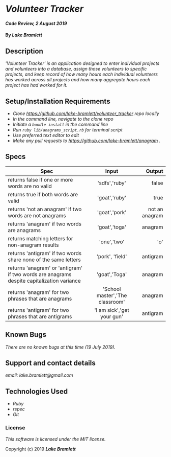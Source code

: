 # _Volunteer Tracker_

#### _Code Review, 2 August 2019_

#### By _**Lake Bramlett**_

## Description

_'Volunteer Tracker' is an application designed to enter individual projects and volunteers into a database, assign those volunteers to specific projects, and keep record of how many hours each individual volunteers has worked across all projects and how many aggregate hours each project has had worked for it._

## Setup/Installation Requirements

* _Clone https://github.com/lake-bramlett/volunteer_tracker repo locally_
* _In the command line, navigate to the clone repo_
* _Initiate a `bundle install` in the command line_
* _Run `ruby lib/anagrams_script.rb` for terminal script_
* _Use preferred text editor to edit_
* _Make any pull requests to https://github.com/lake-bramlett/anagram ._

## Specs
|Spec|Input|Output|
|---- |:---:|----:|
| returns false if one or more words are no valid | 'sdfs','ruby' | false |
| returns true if both words are valid | 'goat','ruby' | true |
| returns 'not an anagram' if two words are not anagrams | 'goat','pork'| not an anagram |
| returns 'anagram' if two words are anagrams | 'goat','toga' | anagram |
| returns matching letters for non-anagram results | 'one','two' | 'o' |
| returns 'antigram' if two words share none of the same letters | 'pork', 'field' | antigram |
| returns 'anagram' or 'antigram' if two words are anagrams despite capitalization variance | 'goat','Toga' | anagram |
| returns 'anagram' for two phrases that are anagrams |'School master','The classroom'  | anagram |
| returns 'antigram' for two phrases that are antigrams | 'I am sick','get your gun' | antigram |

  ## Known Bugs

  _There are no known bugs at this time (19 July 2019)._

  ## Support and contact details

  _email: lake.bramlett@gmail.com_

  ## Technologies Used


  * _Ruby_
  * _rspec_
  * _Git_


  ### License

  *This software is licensed under the MIT license.*

  Copyright (c) 2019 **_Lake Bramlett_**
